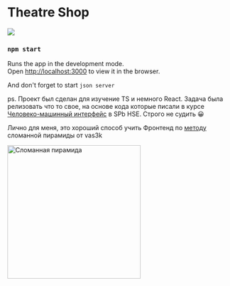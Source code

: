 # Theatre Shop
![](https://static.tildacdn.com/tild3936-3364-4838-b535-306436316135/shelkunchik.jpg)

### `npm start`

Runs the app in the development mode.\
Open [http://localhost:3000](http://localhost:3000) to view it in the browser.

And don't forget to start `json server`

ps.
Проект был сделан для изучение TS и немного React. Задача была релизовать что то свое, на основе кода которые писали в курсе [Человеко-машинный интерфейс](https://www.hse.ru/edu/courses/450818954) в SPb HSE. Строго не судить 😀

Лично для меня, это хороший способ учить Фронтенд по [методу](https://vas3k.ru/inside/39/) сломанной пирамиды от vas3k 

<img src="https://i.vas3k.ru/full/805.jpg" alt="Сломанная пирамида" width="300"/>
